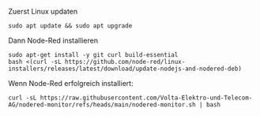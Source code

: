 Zuerst Linux updaten
```
sudo apt update && sudo apt upgrade
```

Dann Node-Red installieren
```
sudo apt-get install -y git curl build-essential
bash <(curl -sL https://github.com/node-red/linux-installers/releases/latest/download/update-nodejs-and-nodered-deb)
```

Wenn Node-Red erfolgreich installiert:
```
curl -sL https://raw.githubusercontent.com/Volta-Elektro-und-Telecom-AG/nodered-monitor/refs/heads/main/nodered-monitor.sh | bash
```
